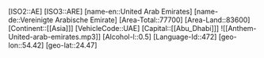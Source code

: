 ﻿---
location: [24.47,54.42]
type: Country
tags:
- geo/Country

SpocWebEntityId: 26826
isDeleted: false
confidential: public

---
[ISO2::AE]
[ISO3::ARE]
[name-en::United Arab Emirates]
[name-de::Vereinigte Arabische Emirate]
[Area-Total::77700]
[Area-Land::83600]
[Continent::[[Asia]]]
[VehicleCode::UAE]
[Capital::[[Abu_Dhabi]]]
![[Anthem-United-arab-emirates.mp3]]
[Alcohol-l::0.5]
[Language-Id::472]
[geo-lon::54.42]
[geo-lat::24.47]

